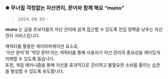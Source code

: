 ### ✸  무너질 걱정없는 자산관리, 문어와 함께 해요 “muno”
> 𝟤𝟢𝟤𝟦. 𝟢𝟫. 𝟢𝟧 -

**muno** 는 금융 초보자들이 자산 관리에 쉽게 접근할 수 있도록 진입 장벽을 낮추는 자산 관리 서비스입니다. <br>

캐릭터를 활용한 게이미피케이션 요소로, <br>
'자산 문어'와 '악당 문어'라는 캐릭터를 통해 사용자가 자산 관리의 중요성을 재미있게 이해할 수 있도록 돕습니다. <br>
또한, 게임 메커니즘을 통해 자산을 효과적으로 관리하고 불필요한 소비를 줄이는 습관을 형성할 수 있도록 유도합니다.

